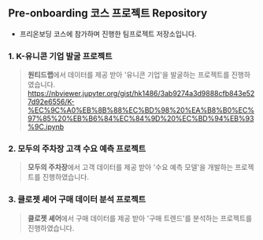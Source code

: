 ## Pre-onboarding 코스 프로젝트 Repository 
- 프리온보딩 코스에 참가하며 진행한 팀프로젝트 저장소입니다.

### 1. K-유니콘 기업 발굴 프로젝트
> **원티드랩**에서 데이터를 제공 받아 '유니콘 기업'을 발굴하는 프로젝트를 진행하였습니다.  
> https://nbviewer.jupyter.org/gist/hk1486/3ab9274a3d9888cfb843e527d92e6556/K-%EC%9C%A0%EB%8B%88%EC%BD%98%20%EA%B8%B0%EC%97%85%20%EB%B6%84%EC%84%9D%20%EC%BD%94%EB%93%9C.ipynb

### 2. 모두의 주차장 고객 수요 예측 프로젝트
> **모두의 주차장**에서 고객 데이터를 제공 받아 '수요 예측 모델'을 개발하는 프로젝트를 진행하였습니다.

### 3. 클로젯 셰어 구매 데이터 분석 프로젝트
> **클로젯 셰어**에서 구매 데이터를 제공 받아 '구매 트렌드'를 분석하는 프로젝트를 진행하였습니다. 
